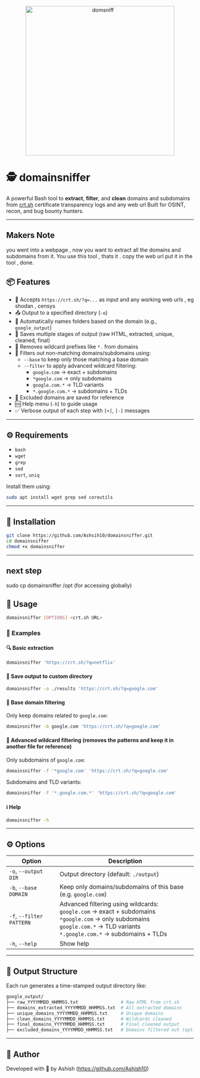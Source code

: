 <p align="center">
  <img src="https://github.com/user-attachments/assets/f7b7aee4-9742-46fb-8378-ab584ca467c8" alt="domsniff" width="400"/>
</p>

# 🕵️ domainsniffer


A powerful Bash tool to **extract**, **filter**, and **clean** domains and subdomains from [crt.sh](https://crt.sh/) certificate transparency logs and any web url Built for OSINT, recon, and bug bounty hunters.

---

## Makers Note
you went into a webpage , now you want to extract all the domains and subdomains from it. You use this tool , thats it . copy the web url put it in the tool , done.

## 📦 Features

- 🔗 Accepts `https://crt.sh/?q=...` as input and any working web urls , eg shodan , censys
- 📤 Output to a specified directory (`-o`)
- 📁 Automatically names folders based on the domain (e.g., `google_output`)
- 📄 Saves multiple stages of output (raw HTML, extracted, unique, cleaned, final)
- 🧹 Removes wildcard prefixes like `*.` from domains
- 🧼 Filters out non-matching domains/subdomains using:
  - `--base` to keep only those matching a base domain
  - `--filter` to apply advanced wildcard filtering:
    - `google.com` → exact + subdomains
    - `*google.com` → only subdomains
    - `google.com.*` → TLD variants
    - `*.google.com.*` → subdomains + TLDs
- 📑 Excluded domains are saved for reference
- 🆘 Help menu (`-h`) to guide usage
- ✅ Verbose output of each step with `[+]`, `[-]` messages

---

## ⚙️ Requirements

- `bash`
- `wget`
- `grep`
- `sed`
- `sort`, `uniq`

Install them using:

```bash
sudo apt install wget grep sed coreutils
````

---

## 🚀 Installation

```bash
git clone https://github.com/Ashsih10/domainsniffer.git
cd domainsniffer
chmod +x domainsniffer
```
---

## next step
sudo cp domainsniffer /opt (for accessing globally)

## 🧪 Usage

```bash
domainsniffer [OPTIONS] <crt.sh URL>
```

### 🧾 Examples

#### 🔍 Basic extraction

```bash
domainsniffer 'https://crt.sh/?q=netflix'
```

#### 📂 Save output to custom directory

```bash
domainsniffer -o ./results 'https://crt.sh/?q=google.com'
```

#### 🎯 Base domain filtering

Only keep domains related to `google.com`:

```bash
domainsniffer -b google.com 'https://crt.sh/?q=google.com'
```

#### 🔎 Advanced wildcard filtering (removes the patterns and keep it in another file for reference)

Only subdomains of `google.com`:

```bash
domainsniffer -f '*google.com' 'https://crt.sh/?q=google.com'
```

Subdomains and TLD variants:

```bash
domainsniffer -f '*.google.com.*' 'https://crt.sh/?q=google.com'
```

#### ℹ️ Help

```bash
domainsniffer -h
```

---

## ⚙️ Options

| Option                   | Description                                                                                                                                                                          |
| ------------------------ | ------------------------------------------------------------------------------------------------------------------------------------------------------------------------------------ |
| `-o`, `--output DIR`     | Output directory (default: `./output`)                                                                                                                                               |
| `-b`, `--base DOMAIN`    | Keep only domains/subdomains of this base (e.g. `google.com`)                                                                                                                        |
| `-f`, `--filter PATTERN` | Advanced filtering using wildcards:<br>`google.com` → exact + subdomains<br>`*google.com` → only subdomains<br>`google.com.*` → TLD variants<br>`*.google.com.*` → subdomains + TLDs |
| `-h`, `--help`           | Show help                                                                                                                                                                            |

---

## 🧼 Output Structure

Each run generates a time-stamped output directory like:

```bash
google_output/
├── raw_YYYYMMDD_HHMMSS.txt                # Raw HTML from crt.sh
├── domains_extracted_YYYYMMDD_HHMMSS.txt  # All extracted domains
├── unique_domains_YYYYMMDD_HHMMSS.txt     # Unique domains
├── clean_domains_YYYYMMDD_HHMMSS.txt      # Wildcards cleaned
├── final_domains_YYYYMMDD_HHMMSS.txt      # Final cleaned output
├── excluded_domains_YYYYMMDD_HHMMSS.txt   # Domains filtered out (optional)
```

---

## 🧠 Author

Developed with 🖤 by Ashish (https://github.com/Ashish10)

